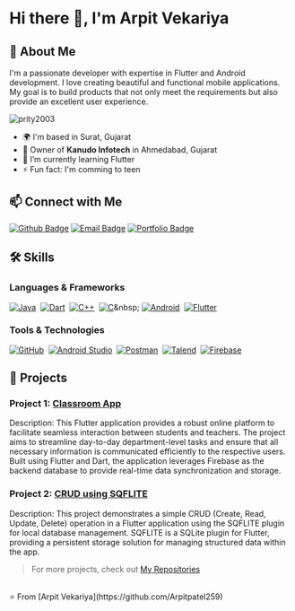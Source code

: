 # Hi there 👋, I'm Arpit Vekariya

## 🚀 About Me
I'm a passionate developer with expertise in Flutter and Android development. I love creating beautiful and functional mobile applications. My goal is to build products that not only meet the requirements but also provide an excellent user experience.

<p align="left"> <img src="https://komarev.com/ghpvc/?username=Arpitpatel259&label=Profile%20views&color=0e75b6&style=flat" alt="prity2003" /> </p>

- 🌍 I'm based in Surat, Gujarat
- 🏢 Owner of **Kanudo Infotech** in Ahmedabad, Gujarat
- 🌱 I’m currently learning Flutter
- ⚡ Fun fact: I'm comming to teen

## 📫 Connect with Me

[![Github Badge](https://img.shields.io/badge/Github-181717?style=flat&logo=Github&logoColor=white)](https://github.com/Arpitpatel259)
[![Email Badge](https://img.shields.io/badge/Email-D14836?style=flat&logo=Gmail&logoColor=white)](mailto:aj.vekariya123@gmail.com)
[![Portfolio Badge](https://img.shields.io/badge/Portfolio-000000?style=flat&logo=About.me&logoColor=white)](http://arpit-blog.epizy.com)


## 🛠️ Skills
### Languages & Frameworks
[![Java](https://img.shields.io/badge/Java-007396?style=flat&logo=java&logoColor=white)](https://www.java.com/)&nbsp;
[![Dart](https://img.shields.io/badge/Dart-0175C2?style=flat&logo=dart&logoColor=white)](https://dart.dev/)&nbsp;
[![C++](https://img.shields.io/badge/C++-00599C?style=flat&logo=c%2B%2B&logoColor=white)](https://isocpp.org/)&nbsp;
[![C](https://img.shields.io/badge/C-A8B9CC?style=flat&logo=c&logoColor=white)](https://en.wikipedia.org/wiki/C_(programming_language))&nbsp;
[![Android](https://img.shields.io/badge/Android-3DDC84?style=flat&logo=android&logoColor=white)](https://www.android.com/)&nbsp;
[![Flutter](https://img.shields.io/badge/Flutter-02569B?style=flat&logo=flutter&logoColor=white)](https://flutter.dev/)&nbsp;

### Tools & Technologies
[![GitHub](https://img.shields.io/badge/GitHub-181717?style=flat&logo=github&logoColor=white)](https://github.com/)&nbsp;
[![Android Studio](https://img.shields.io/badge/Android%20Studio-3DDC84?style=flat&logo=android-studio&logoColor=white)](https://developer.android.com/studio)&nbsp;
[![Postman](https://img.shields.io/badge/Postman-FF6C37?style=flat&logo=postman&logoColor=white)](https://www.postman.com/)&nbsp;
[![Talend](https://img.shields.io/badge/Talend-FF6C37?style=flat&logo=talend&logoColor=white)](https://www.talend.com/)&nbsp;
[![Firebase](https://img.shields.io/badge/Firebase-FFCA28?style=flat&logo=firebase&logoColor=white)](https://firebase.google.com/)&nbsp;


## 📂 Projects
### Project 1: [Classroom App](https://github.com/Arpitpatel259/Classroom_App)
Description: This Flutter application provides a robust online platform to facilitate seamless interaction between students and teachers. The project aims to streamline day-to-day department-level tasks and ensure that all necessary information is communicated efficiently to the respective users. Built using Flutter and Dart, the application leverages Firebase as the backend database to provide real-time data synchronization and storage.

### Project 2:  [CRUD using SQFLITE](https://github.com/Arpitpatel259/CRUD_SQFLITE_Flutter)
Description: This project demonstrates a simple CRUD (Create, Read, Update, Delete) operation in a Flutter application using the SQFLITE plugin for local database management. SQFLITE is a SQLite plugin for Flutter, providing a persistent storage solution for managing structured data within the app.

> For more projects, check out [My Repositories](https://github.com/Arpitpatel259?tab=repositories)

<br>
⭐️ From [Arpit Vekariya](https://github.com/Arpitpatel259)
